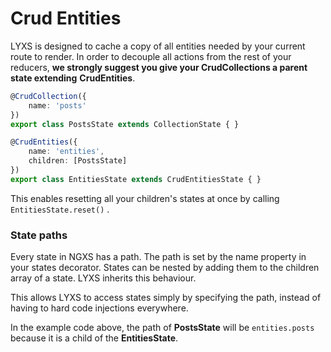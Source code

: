 # Crud Entities

LYXS is designed to cache a copy of all entities needed by your current route to render. In order to decouple all actions from the rest of your reducers, **we strongly suggest you give your CrudCollections a parent state extending** **CrudEntities**.

```typescript
@CrudCollection({
    name: 'posts'
})
export class PostsState extends CollectionState { }

@CrudEntities({
    name: 'entities',
    children: [PostsState]
})
export class EntitiesState extends CrudEntitiesState { }
```

This enables resetting all your children's states at once by calling `EntitiesState.reset()` .

### State paths

Every state in NGXS has a path. The path is set by the name property in your states decorator. States can be nested by adding them to the children array of a state. LYXS inherits this behaviour.

This allows LYXS to access states simply by specifying the path, instead of having to hard code injections everywhere.

In the example code above, the path of **PostsState** will be `entities.posts` because it is a child of the **EntitiesState**.





